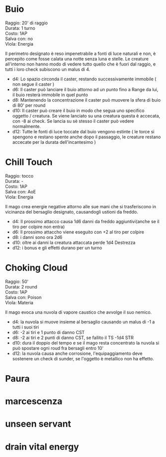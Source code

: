 # Buio

Raggio: 20' di raggio  
Durata: 1 turno  
Costo: 1AP  
Salva con: no  
Vìola: Energia

Il perimetro designato è reso impenetrabile a fonti di luce naturali e non, è percepito come fosse calata una notte senza luna e stelle. Le creature all'interno non hanno modo di vedere tutto quello che è fuori dal raggio, e tutti i loro check subiscono un malus di 4.

- d4: Lo spazio circonda il caster, restando successivamente immobile ( non segue il caster )
- d6: Il caster può lanciare il buio attorno ad un punto fino a Range da lui, il buio resterà immobile in quel punto
- d8: Mantenendo la concentrazione il caster può muovere la sfera di buio di 80' per round
- d10: Il caster può creare il buio in modo che segua uno specifico oggetto / creatura. Se viene lanciato su una creatura questa è accecata, con -8 ai check. Se lancia su sè stesso il caster può vedere normalmente.
- d12: Tutte le fonti di luce toccate dal buio vengono estinte ( le torce si spengono e restano spente anche dopo il passaggio, le creature restano accecate per la durata dell'incantesimo ) 


# Chill Touch

Raggio: tocco  
Durata: -  
Costo: 1AP  
Salva con: AoE  
Vìola: Energia  

Il mago crea energie negative attorno alle sue mani che si trasferiscono in vicinanza del bersaglio designato, causandogli ustioni da freddo.

- d4: Il prossimo attacco causa 1d6 danni da freddo aggiuntivi(anche se il tiro per colpire non entra)
- d6: Il prossimo attaccho viene eseguito con +2 al tiro per colpire 
- d8: i danni sono ora 2d6
- d10: oltre ai danni la creatura attaccata perde 1d4 Destrezza
- d12: i bonus e gli effetti durano per un turno


# Choking Cloud

Raggio: 50'  
Durata: 2 round  
Costo: 1AP  
Salva con: Poison  
Vìola: Materia  

Il mago evoca una nuvola di vapore caustico che avvolge il suo nemico.

- d4: la nuvola si muove insieme al bersaglio causando un malus di -1 a tutti i suoi tiri
- d6: -2 ai tiri e 1 punto di danno CST
- d8: -2 ai tiri e 2 punti di danno CST, se fallito il TS -1d4 STR
- d10: dura il doppio del tempo e se il mago resta concentrato la nuvola si può spostare ogni roud fra bersagli entro 10'
- d12: la nuvola causa anche corrosione, l'equipaggiamento deve sostenere un check di sunder, se l'oggetto è metallico non ha effetto.


# Paura

# marcescenza

# unseen servant

# drain vital energy

